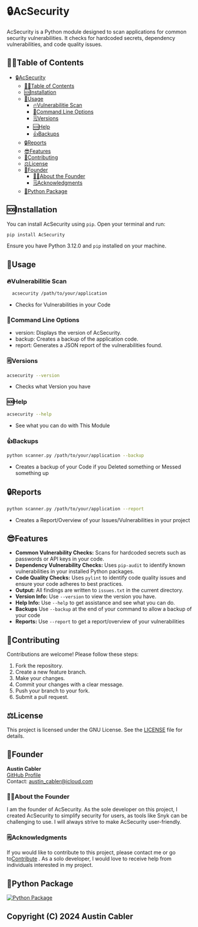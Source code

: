 
# 🔒AcSecurity

AcSecurity is a Python module designed to scan applications for common security vulnerabilities. It checks for hardcoded secrets, dependency vulnerabilities, and code quality issues.

## 🤷‍♂️Table of Contents

- [🔒AcSecurity](#acsecurity)
  - [🤷‍♂️Table of Contents](#️table-of-contents)
  - [🆘Installation](#installation)
  - [🔨Usage](#usage)
    - [🔥Vulnerabilitie Scan](#vulnerabilitie-scan)
    - [🔨Command Line Options](#command-line-options)
    - [🗒️Versions](#️versions)
    - [🆘Help](#help)
    - [👍Backups](#backups)
  - [🔒Reports](#reports)
  - [😎Features](#features)
  - [💖Contributing](#contributing)
  - [⚖️License](#️license)
  - [🔨Founder](#founder)
    - [🧑‍💻About the Founder](#about-the-founder)
    - [🗒️Acknowledgments](#️acknowledgments)
  - [🐍Python Package](#python-package)

## 🆘Installation

You can install AcSecurity using `pip`. Open your terminal and run:

```bash
pip install AcSecurity
```

Ensure you have Python 3.12.0 and `pip` installed on your machine.

## 🔨Usage

### 🔥Vulnerabilitie Scan

```bash
  acsecurity /path/to/your/application
```

- Checks for Vulnerabilities in your Code

### 🔨Command Line Options

- version: Displays the version of AcSecurity.
- backup: Creates a backup of the application code.
- report: Generates a JSON report of the vulnerabilities found.

### 🗒️Versions

```bash
acsecurity --version
```

- Checks what Version you have

### 🆘Help

```bash
acsecurity --help
```

- See what you can do with This Module

### 👍Backups

```bash
python scanner.py /path/to/your/application --backup
```

- Creates a backup of your Code if you Deleted something or Messed something up

## 🔒Reports

```bash
python scanner.py /path/to/your/application --report
```

- Creates a Report/Overview of your Issues/Vulnerabilities in your project

## 😎Features

- **Common Vulnerability Checks:** Scans for hardcoded secrets such as passwords or API keys in your code.
- **Dependency Vulnerability Checks:** Uses `pip-audit` to identify known vulnerabilities in your installed Python packages.
- **Code Quality Checks:** Uses `pylint` to identify code quality issues and ensure your code adheres to best practices.
- **Output:** All findings are written to `issues.txt` in the current directory.
- **Version Info:** Use `--version` to view the version you have.
- **Help Info:** Use `--help` to get assistance and see what you can do.
- **Backups** Use `--backup` at the end of your command to allow a backup of your code
- **Reports:** Use `--report` to get a report/overview of your vulnerabilities

## 💖Contributing

Contributions are welcome! Please follow these steps:

1. Fork the repository.
2. Create a new feature branch.
3. Make your changes.
4. Commit your changes with a clear message.
5. Push your branch to your fork.
6. Submit a pull request.

## ⚖️License

This project is licensed under the GNU License. See the [LICENSE](LICENSE) file for details.

## 🔨Founder

**Austin Cabler**  
[GitHub Profile](https://github.com/austincabler13)  
Contact: [austin_cabler@icloud.com](mailto:austin_cabler@icloud.com)

### 🧑‍💻About the Founder

I am the founder of AcSecurity. As the sole developer on this project, I created AcSecurity to simplify security for users, as tools like Snyk can be challenging to use. I will always strive to make AcSecurity user-friendly.

### 🗒️Acknowledgments

If you would like to contribute to this project, please contact me or go to[Contribute](/CONTRIBUTING.md) . As a solo developer, I would love to receive help from individuals interested in my project.

## 🐍Python Package

[![Python Package](https://github.com/austincabler13/AcSecurity/actions/workflows/python-publish.yml/badge.svg)](https://github.com/austincabler13/AcSecurity/actions/workflows/python-publish.yml)

## Copyright (C) 2024  Austin Cabler
